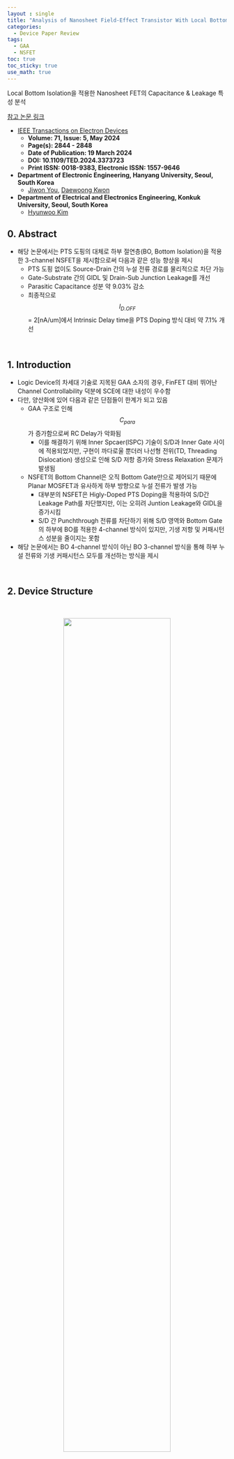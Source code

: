 ```yaml
---
layout : single
title: "Analysis of Nanosheet Field-Effect Transistor With Local Bottom Isolation"
categories: 
  - Device Paper Review
tags:
  - GAA
  - NSFET
toc: true
toc_sticky: true
use_math: true
---
```


Local Bottom Isolation을 적용한 Nanosheet FET의 Capacitance & Leakage 특성 분석   

[참고 논문 링크](https://ieeexplore.ieee.org/document/10473692)  

- [IEEE Transactions on Electron Devices](https://ieeexplore.ieee.org/xpl/RecentIssue.jsp?punumber=16)  
  - **Volume: 71, Issue: 5, May 2024**   
  - **Page(s): 2844 - 2848**    
  - **Date of Publication: 19 March 2024**   
  - **DOI: 10.1109/TED.2024.3373723**  
  - **Print ISSN: 0018-9383, Electronic ISSN: 1557-9646**      
- **Department of Electronic Engineering, Hanyang University, Seoul, South Korea**    
  - [Jiwon You](https://ieeexplore.ieee.org/author/909268549052252), [Daewoong Kwon](https://ieeexplore.ieee.org/author/37402105900)  
- **Department of Electrical and Electronics Engineering, Konkuk University, Seoul, South Korea**     
  - [Hyunwoo Kim](https://ieeexplore.ieee.org/author/38200837800)   

## 0. Abstract   

- 해당 논문에서는 PTS 도핑의 대체로 하부 절연층(BO, Bottom Isolation)을 적용한 3-channel NSFET을 제시함으로써 다음과 같은 성능 향상을 제시  
  - PTS 도핑 없이도 Source-Drain 간의 누설 전류 경로를 물리적으로 차단 가능  
  - Gate-Substrate 간의 GIDL 및 Drain-Sub Junction Leakage를 개선  
  - Parasitic Capacitance 성분 약 9.03% 감소  
  - 최종적으로 $$I_{D.OFF}$$ = 2[nA/um]에서 Intrinsic Delay time을 PTS Doping 방식 대비 약 7.1% 개선 

&nbsp;

## 1. Introduction

- Logic Device의 차세대 기술로 지목된 GAA 소자의 경우, FinFET 대비 뛰어난 Channel Controllability 덕분에 SCE에 대한 내성이 우수함  
- 다만, 양산화에 있어 다음과 같은 단점들이 한계가 되고 있음  
  - GAA 구조로 인해 $$C_{para}$$가 증가함으로써 RC Delay가 악화됨  
    - 이를 해결하기 위해 Inner Spcaer(ISPC) 기술이 S/D과 Inner Gate 사이에 적용되었지만, 구현이 까다로울 뿐더러 나선형 전위(TD, Threading Dislocation) 생성으로 인해 S/D 저항 증가와 Stress Relaxation 문제가 발생됨  
  - NSFET의 Bottom Channel은 오직 Bottom Gate만으로 제어되기 때문에 Planar MOSFET과 유사하게 하부 방향으로 누설 전류가 발생 가능 
    - 대부분의 NSFET은 Higly-Doped PTS Doping을 적용하여 S/D간 Leakage Path를 차단했지만, 이는 오히려 Juntion Leakage와 GIDL을 증가시킴   
    - S/D 간 Punchthrough 전류를 차단하기 위해 S/D 영역와 Bottom Gate의 하부에 BO를 적용한 4-channel 방식이 있지만, 기생 저항 및 커패시턴스 성분을 줄이지는 못함  
- 해당 논문에서는 BO 4-channel 방식이 아닌 BO 3-channel 방식을 통해 하부 누설 전류와 기생 커패시턴스 모두를 개선하는 방식을 제시  

&nbsp;

## 2. Device Structure

&nbsp;

<div align="center">
  <img src="/assets/images/rf/42.png" width="70%" height="70%" alt=""/>
  <p><em>$$\text{(a) Three-dimensional schematic of NSFET used in this work} \\ \text{(b) NSFET4-channel with PTS doping} \\ \text{(c) BO NSFET4-channel} \\ \text{(d) BO NSFET3-channel}$$</em></p>
</div>

&nbsp;

## 3. Process Flow

&nbsp;

<div align="center">
  <img src="/assets/images/rf/42.png" width="70%" height="70%" alt=""/>
  <p><em>$$\text{Process sequences of the proposed BO NSFET3-channel}$$</em></p>
</div>

- 해당 논문에서 제시된 3-channel BO NSFET의 Process Flow는 다음과 같음  
  - Si Wafer 위에 $$Si_{0.5}Ge_{0.5}$$ Layer를 성장  
  - Epitaxy 공정을 통해 Silicon Layer와 $$Si_{0.7}Ge_{0.3}$$ Layer를 교차로 형성  
  - Patterning을 통해 Active region을 정의  
  - Gate Last 공정을 위해 Dummy Oxide, Dummy Gate, SiN Spacer를 형성 후, S/D Epitaxial Growth를 위한 Dry Etching을 진행  
  - Chemical Dry Etch를 통해 $$Si_{0.5}Ge_{0.5}$$ Layer를 완전히 제거하여 BO Region을 형성, 이후 $$Si_{0.7}Ge_{0.3}$$ 물질은 Ge 함량 차이에 따른 Selective Etch로 부분적 제거  
  - Deposition & Etch를 통해 Insulator를 이용하여 BO와 Inner Spacer를 형성  
  - 이후, 노출된 Channel 및 Substrate에 대해 S/D Epitaxy Growth와 Doping을 수행  
    - 해당 방식은 기존 S/D 영역 아래 BO를 형성하는 방식보다 Epitaxial Seed의 영역이 더 넓어, TD가 적게 형성되므로 S/D Epitaxial Growth를 더욱 용이하게 함  
  - ILD 증착 후, CMP를 수행하여 Dummy Gate가 노출될 때까지 평탄화 진행  
  - Chemical Etch를 통해 Dummy Gate/Dummy Oxide/$$Si_{0.7}Ge_{0.3}$$ Layer를 완전히 제거  
  - Interfacial Oxide와 High-k, Metal Gate를 ALD 공정을 통해 순차적으로 증착  

> **Interfacial Oxide?**  
>   - Silicon과 High-k 간의 계면특성은 SiO2 대비 Quality가 떨어짐  
>   - 따라서, Silicon과 High-k 사이에 얇은 두께의 Oxide를 삽입함으로써 계면특성을 보상  

&nbsp;

## 4. Result & Discussion

&nbsp;

<div align="center">
  <img src="/assets/images/rf/44.png" width="40%" height="40%" alt=""/>
  <p><em>$$I_D - V_{GS} \text{ curves at } V_{DS} = 0.7\,\text{V}$$</em></p>
</div>

- **전달 특성(Log-Scale) 분석**  
  - PTS 도핑을 제거할 경우, SS와 $$I_{OFF}$$ 악화  
    - PTS 도핑이 Subthreshold leakage current를 억제하는 역할임을 의미  
    - 다만, PTS 도핑은 GIDL와 같은 추가적인 누설 전류의 원인이 될 수 있음  
  - 4-channel BO를 적용할 경우, 기존 4-channel w/o PTS Doping과 비교하면 Subthreshold leakage current가 줄어듦  
    - 그러나, Bottom Channel이 오직 Bottom Gate 하나만으로 제어되기 때문에 여진히 Switch 특성은 안좋음  
  - 3-channel BO의 경우, PTS 도핑을 적용하지 않았음에도 4-channel PTS Doping 방식과 거의 동일한 수준의 SS와 $$I_{OFF}$$ 성능을 보여줌  

&nbsp;

<div align="center">
  <img src="/assets/images/rf/45.png" width="40%" height="40%" alt=""/>
  <p><em>$$\text{Extracted SS &} I_{D,OFF}$$</em></p>
</div>

- **SS & $$I_{D,OFF}$$ 특성 분석**  
  - 4-channel w/o PTS Doping은 SS의 값이 69.0[mV/dec]에서 115.4[mV/dec]로 증가, $$I_{D,OFF}$$는 약 10배 이상 증가  
  - 4-channel BO는 Bottom Isolation이 적용되었음에도 불구, SS와 $$I_{D,OFF}$$가 각각 1.2배, 3.6배 증가하여 여전히 기존 대비 높은 수준   
  - 3-channel BO의 경우, SS는 68.6[mV/dec], $$I_{D,OFF}$$는 0.25[nA/um]로 기존 4-channel PTS Doping과 거의 동일한 수준의 성능을 보여줌  

&nbsp;

<div align="center">
  <img src="/assets/images/rf/45.png" width="40%" height="40%" alt=""/>
  <p><em>$$\text{Electron current density plots at} V_{DS} \text{= 0.7V and} V_{GS} \text{= 0V}$$</em></p>
</div>

- **Electron Current Density 분포 분석**  
  - Bottom Channel을 제외한 모든 Channel Stack의 electron current density는 소자 구조와 관계없이 거의 동일하게 나타남  
  - 4-channel w/o PTS Doping의 경우, Bottom Gate만으로 Bottom Channel을 제어하므로 Channel 컨트롤 능력이 저하되는 동시에, Subthreshold Leakage current가 현저히 증가  
  - 4-channel BO의 경우에도 Leakage Path가 완전히 차단되지 않음을 확인 가능  
  - 반면, 3-channel BO에서는 Leakage Path가 물리적으로 거의 완벽하게 차단됨을 알 수 있음  

&nbsp;

<div align="center">
  <img src="/assets/images/rf/47.png" width="40%" height="40%" alt=""/>
  <p><em>$$I_{D}-V_{GS} \text{ of 4-channel PTS Doping & 3-channel BO at} V_{DS} \text{= 0.7V}$$</em></p>
</div>

- **$$I_{D,OFF}$$ 경향성 분석**  
    - $$V_{GS}$$=-0.17V까지 3-channel BO에서는 off-current 전류가 지속적으로 감소하는 반면, 4-channel PTS Doping에서는 GIDL 현상으로 인해 off-current가 증가하는 경향성을 보임  
    - 이는 3-channel BO의 경우, Channel Stack 아래에서 Tunneling current가 거의 발생하지 않기 때문이며 결과적으로 4-channel PTS Doping 방식 대비 GIDL current가 100배로 감소  

&nbsp;

<div align="center">
  <img src="/assets/images/rf/48.png" width="40%" height="40%" alt=""/>
  <p><em>$$\text{BTBT Generation at } V_{DS} \text{=0.7V & } V_{GS} \text{=-0.4V}$$</em></p>
</div>

- **Band-to-Band Tunneling 분포 분석**  
  - 3-channel BO 방식은 Nanosheet Channel Stack 아래에 위치한 Bottom Isolation을 통해 채널과 기판 사이의 BTBT Generation이 4-channel PTS Doping 대비 거의 없는 것을 확인 가능  
  - 또한 PTS Doping을 생략함으로써 Juntion Leakage도 감소하는 것을 확인 가능  
  - 해당 결과를 통해 3-channel BO 방식이 GIDL 전류를 감소시키는 동시에 Punchthrough current 성분을 억제할 수 있다는 것을 알 수 있음   

&nbsp;

<div align="center">
  <img src="/assets/images/rf/49.png" width="40%" height="40%" alt=""/>
  <p><em>$$\text{Simulation Results of 3-channel BO with } \text{THK}_{BO} \text{ = 0,5,10,15,20,25nm}$$</em></p>
</div>

- **Bottom Isolation Thickness에 따른 Subthreshold 특성 분석**  
  - $$\text{THK}_{BO}$$이 증가함에 따라 $$I_{D,OFF}$$가 개선되는 것을 확인 가능  
  - 특히, $$V_{GS}$$ = -0.2~0.2V 구간에서 On/Off Transfer Characteristics 특성이 점진적으로 향상되는 것을 확인 가능   

&nbsp;

<div align="center">
  <img src="/assets/images/rf/50.png" width="40%" height="40%" alt=""/>
  <p><em>$$\text{Extracted SS &} I_{D,OFF}$$</em></p>
</div>

- **$$\text{THK}_{BO}$$에 따른 SS & $$I_{D,OFF}$$ 특성 분석**
  - $$\text{THK}_{BO}$$가 10nm 이하일 경우, $$I_{D,OFF}$$가 1[nA/um] 이상으로 증가, SS는 70[mV/dec] 이상으로 증가  
  - 반면, $$\text{THK}_{BO}$$가 15nm 이상일 경우, SS와 $$I_{D,OFF}$$가 Saturation되는데, 이는 BO가 Subtheshold Leakage current을 완벽히 차단함을 의미  

&nbsp;

<div align="center">
  <img src="/assets/images/rf/51.png" width="70%" height="70%" alt=""/>
  <p><em>$$\text{Electron current density plots at} V_{DS} \text{= 0.7V and} V_{GS} \text{= 0V}$$</em></p>
</div>

- **$$\text{THK}_{BO}$$에 따른 Electron Current Density 분포 분석**  
  - $$\text{THK}_{BO}$$=0nm일 때, 즉 Bottom Isolation이 형성되지 않는 경우, Bottom Channel을 통해 Electron Current Path가 형성됨을 확인 가능  
  - $$\text{THK}_{BO}$$가 증가함에 따라, Nanosheet Channel Stack 하부의 Electron current density가 점차 감소하는 것을 알 수 있음  
  - 위 결과를 통해 $$\text{THK}_{BO}$$=20nm 일 때, Off 특성이 최적화됨을 도출 가능  

&nbsp;

<div align="center">
  <img src="/assets/images/rf/52.png" width="40%" height="40%" alt=""/>
  <p><em>$$\text{C-V Plot of 4-channel PTS Doping} <br> \text{& 4-channel BO} <br>\text{& 3-channel BO}$$</em></p>
</div>

- **CV 특성 분석**  
  - 앞서 도출한 최적의 $$\text{THK}_{BO}$$ Spec에서 CV 시뮬레이션을 진행  
  - 4-channel PTS Doping과 비교했을 때, 4-channel BO의 CV curve가 left로 shift되는 것을 확인 가능  
    - 이는 PTS Doping이 생략됨에 따라 문턱 전압($$V_T$$)이 감소했기 때문  
    - shift한 것 이외에는 BO 기법을 적용하였음에도 $$C_{para}$$ 감소 효과는 거의 없음   
  - 반면, 3-channel BO는 Accumulation & Strong-Inversion Mode에서 $$C_{gg}$$ 값의 감소량이 큰 것을 확인 가능  
    - 특히, $$V_{GS}$$=$$V_{DD}$$에서 4-channel PTS Doping 방식 대비 약 4.8%의 감소량을 보임   

&nbsp;

<div align="center">
  <img src="/assets/images/rf/53.png" width="40%" height="40%" alt=""/>
  <p><em>$$\text{Extracted } C_{gg}, C_{ox}, C_{ov}$$</em></p>
</div>

- **Capacitance 성분 분석**  
  - 각 커패시턴스 성분의 추출 방법  
    - $$C_{ov}$$ : $$V_{GS}$$=0V 에서의 $$C_{GS}$$ 또는 $$C_{GD}$$  
    - $$C_{ox}$$ : $$C_{gg}$$ - 2$$C_{ov}$$  
  - 4-channel BO 방식은 $$C_{ox}$$ 값은 약소하게 증가했지만, $$C_{ov}$$는 4-channel PTS Doping 방식과 거의 동일한 값을 보임  
    - 이는 BO 기법이 Bottom channel의 Controllability를 향상시키면서 Inversion Charge Density를 향상시켰기 때문  
  - 반면, 3-channel BO 방식에서는 $$C_{ox}$$와 $$C_{ov}$$가 각각 9.03%, 0.23% 감소  
    - 이는 Bottom Channel에서 Inversion Charge가 형성되지 않는 동시에 Gate와 S/D 간의 Overlap region이 줄어들었기 때문  

&nbsp;

<div align="center">
  <img src="/assets/images/rf/54.png" width="60%" height="60%" alt=""/>
  <p><em>$$\text{Intrinsic Delay Plot}$$</em></p>
</div>

- **$$I_{D,OFF}$$에 따른 Intrinsic Delay 분석**  
  - Intrinsic Delay 계산 방법 : $$\frac{C_{gg}V_{DD}}{2I_{eff}}$$
  - 4-channel BO의 경우, $$I_{D,OFF}$$=2[nA/um]에서 Delay가 11.9% 증가함  
    - 이는 Nanosheet Channel Stack 하부에서 Subthreshold Leakage current와 Charge Density가 증가했기 때문  
  - 3-channel BO의 경우, $$\text{THK}_{BO}$$가 Intrinsic Delay 성능을 결정하는 중요한 지표  
    - $$\text{THK}_{BO}$$=0nm 일 때, $$I_{D,OFF}$$=2[nA/um]에서 Delay가 46.4& 증가  
    - $$\text{THK}_{BO}$$가 증가할수록, Delay가 점진적으로 감소하는 동시에, $$I_{D,OFF}$$와 SS 특성이 개선됨  
    - 최적 조건으로 산출했던 $$\text{THK}_{BO}$$=20nm에서는 Delay가 7.1% 감소  

&nbsp;

## 5. Conclusion  

- 3-channel BO NSFET은 PTS 도핑을 적용하지 않았음에도 4-channel PTS Doping 방식 대비 Subthreshold Leakage current와 GIDL current가 개선됨을 확인  
- 또한, $$\text{THK}_{BO}$$=20nm 일때, Punchthrough current를 억제할 수 있는 최적점  
- 또한, 3-channel BO 방식을 도입함에 따라 Bottom Channel 형성을 억제함으로써 $$C_{para}$$를 감소시킬 수 있음  
- 동일한 $$I_{D,OFF}$$ 조건에서 3-channel BO 방식의 Intrinsic Delay가 가장 짧게 측정되는 것을 확인  

&nbsp;